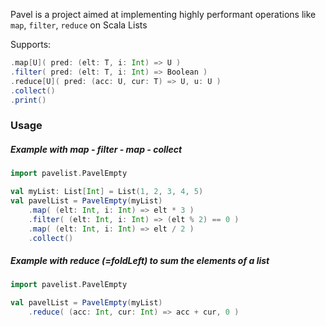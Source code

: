 
Pavel is a project aimed at implementing highly performant operations like `map`, `filter`, `reduce` on Scala Lists

Supports:

```scala
.map[U]( pred: (elt: T, i: Int) => U )
.filter( pred: (elt: T, i: Int) => Boolean )
.reduce[U]( pred: (acc: U, cur: T) => U, u: U )
.collect()
.print()
```

### Usage

##### Example with map - filter - map - collect

```scala
import pavelist.PavelEmpty

val myList: List[Int] = List(1, 2, 3, 4, 5)
val pavelList = PavelEmpty(myList)
    .map( (elt: Int, i: Int) => elt * 3 )
    .filter( (elt: Int, i: Int) => (elt % 2) == 0 )
    .map( (elt: Int, i: Int) => elt / 2 )
    .collect()
```

##### Example with reduce (=foldLeft) to sum the elements of a list
```scala
import pavelist.PavelEmpty

val pavelList = PavelEmpty(myList)
    .reduce( (acc: Int, cur: Int) => acc + cur, 0 )
```